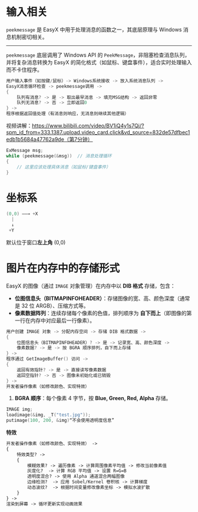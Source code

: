 # 输入相关

`peekmessage` 是 EasyX 中用于处理消息的函数之一，其底层原理与 Windows 消息机制密切相关。

___

`peekmessage` 底层调用了 Windows API 的 `PeekMessage`，非阻塞检查消息队列，并将复杂消息转换为 EasyX 的简化格式（如鼠标、键盘事件），适合实时处理输入而不卡住程序。

```c++
用户输入事件（如按键/鼠标）-> Windows系统接收 -> 放入系统消息队列 -> 
EasyX消息循环检查 -> peekmessage调用 -> 
{
    队列有消息? -> 是 -> 取出最早消息 -> 填充MSG结构 -> 返回非零
    队列无消息? -> 否 -> 立即返回0
} -> 
程序根据返回值处理（有消息则响应，无消息则继续其他逻辑）
```

视频讲解：https://www.bilibili.com/video/BV1iQ4y1s7Qj/?spm_id_from=333.1387.upload.video_card.click&vd_source=832de57dfbec1edb1b5684a47762a9de（第7分钟）

```c++
ExMessage msg;
while (peekmessage(&msg))  // 消息处理循环
{
    // 这里应该处理具体消息（如鼠标/键盘事件）
}
```



# 坐标系

```c++
(0,0) ——→ +X
  |
  ↓
 +Y
```

默认位于窗口**左上角** (0,0)



# 图片在内存中的存储形式

EasyX 的图像（通过 `IMAGE` 对象管理）在内存中以 **DIB 格式** 存储，包含：

- **位图信息头（BITMAPINFOHEADER）**：存储图像的宽、高、颜色深度（通常是 32 位 ARGB）、压缩方式等。
- **像素数据阵列**：连续存储每个像素的色值，排列顺序为 **自下而上**（即图像的第一行在内存中对应最后一行像素）。

```c++
用户创建 IMAGE 对象 -> 分配内存空间 -> 存储 DIB 格式数据 ->  
{
    位图信息头（BITMAPINFOHEADER）? -> 是 -> 记录宽、高、颜色深度 ->  
    像素数据? -> 是 -> 按 BGRA 顺序排列，自下而上存储  
} ->  
程序通过 GetImageBuffer() 访问 ->  
{
    返回有效指针? -> 是 -> 直接读写像素数据  
    返回空指针? -> 否 -> 图像未初始化或已销毁  
} ->  
开发者操作像素（如修改颜色、实现特效） 
```

1. **BGRA 顺序**：每个像素 4 字节，按 **Blue, Green, Red, Alpha** 存储。

```c++
IMAGE img;
loadimage(&img, _T("test.jpg"));
putimage(100, 200, &img)“不会使用透明度信息”
```

**特效**

```markdown
开发者操作像素（如修改颜色、实现特效） ->
{
    特效类型? -> 
    {
        模糊效果? -> 遍历像素 -> 计算周围像素平均值 -> 修改当前像素值
        灰度化?  -> 计算 RGB 平均值 -> 设置 R=G=B
        透明度混合? -> 使用 Alpha 通道混合两幅图像
        边缘检测?  -> 应用 Sobel/Kernel 卷积核 -> 计算梯度
        动态波纹?  -> 根据时间变量修改像素坐标 -> 模拟水波扩散
    }
} ->  
渲染到屏幕 -> 循环更新实现动画效果
```

